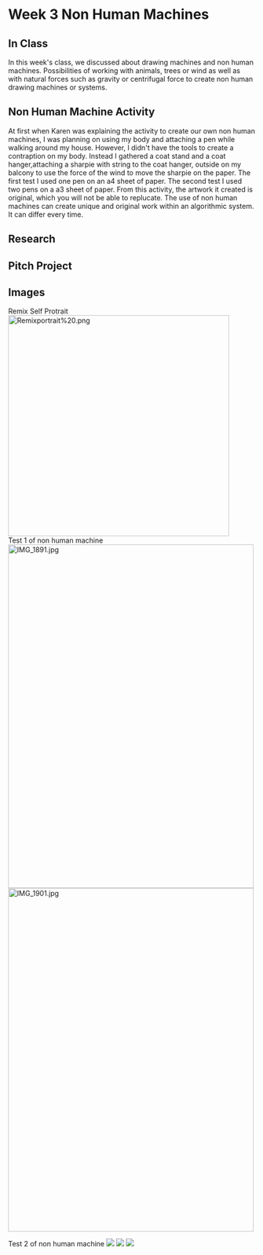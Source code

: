 # Week 3 Non Human Machines 
## In Class 
In this week's class, we discussed about drawing machines and non human machines. Possibilities of working with animals, trees or wind as well as with natural forces such as gravity or centrifugal force to create non human drawing machines or systems. 

## Non Human Machine Activity 
At first when Karen was explaining the activity to create our own non human machines, I was planning on using my body and attaching a pen while walking around my house. However, I didn't have the tools to create a contraption on my body. Instead I gathered a coat stand and a coat hanger,attaching a sharpie with string to the coat hanger, outside on my balcony to use the force of the wind to move the sharpie on the paper. The first test I used one pen on an a4 sheet of paper. The second test I used two pens on a a3 sheet of paper. From this activity, the artwork it created is original, which you will not be able to replucate. The use of non human machines can create unique and original work within an algorithmic system. It can differ every time. 

## Research 


## Pitch Project 


## Images<br/>
Remix Self Protrait <br/>
<img src= https://github.com/ChantelLai/Slave-to-the-Algorithm/blob/master/Week%203/Remixportrait%20.png alt="Remixportrait%20.png" border="0" width="450" height="450"/>
<br/>
Test 1 of non human machine<br/>
<img src= https://github.com/ChantelLai/Slave-to-the-Algorithm/blob/master/Week%203/IMG_1891.jpg alt="IMG_1891.jpg" border="0" width="500" height="700"/> <img src= https://github.com/ChantelLai/Slave-to-the-Algorithm/blob/master/Week%203/IMG_1901.jpg alt="IMG_1901.jpg" border="0" width="500" height="700"/>



Test 2 of non human machine
![](IMG_1914.jpg)
![](IMG_1916.jpg)
![](IMG_1917.jpg)


